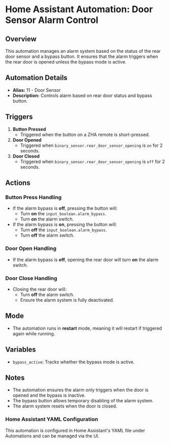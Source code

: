 # Home Assistant Automation: Door Sensor Alarm Control

## Overview
This automation manages an alarm system based on the status of the rear door sensor and a bypass button. It ensures that the alarm triggers when the rear door is opened unless the bypass mode is active.

## Automation Details
- **Alias:** 11 - Door Sensor
- **Description:** Controls alarm based on rear door status and bypass button.

## Triggers
1. **Button Pressed**
   - Triggered when the button on a ZHA remote is short-pressed.
2. **Door Opened**
   - Triggered when `binary_sensor.rear_door_sensor_opening` is `on` for 2 seconds.
3. **Door Closed**
   - Triggered when `binary_sensor.rear_door_sensor_opening` is `off` for 2 seconds.

## Actions
### Button Press Handling
- If the alarm bypass is **off**, pressing the button will:
  - Turn **on** the `input_boolean.alarm_bypass`.
  - Turn **on** the alarm switch.
- If the alarm bypass is **on**, pressing the button will:
  - Turn **off** the `input_boolean.alarm_bypass`.
  - Turn **off** the alarm switch.

### Door Open Handling
- If the alarm bypass is **off**, opening the rear door will turn **on** the alarm switch.

### Door Close Handling
- Closing the rear door will:
  - Turn **off** the alarm switch.
  - Ensure the alarm system is fully deactivated.

## Mode
- The automation runs in **restart** mode, meaning it will restart if triggered again while running.

## Variables
- `bypass_active`: Tracks whether the bypass mode is active.

## Notes
- The automation ensures the alarm only triggers when the door is opened and the bypass is inactive.
- The bypass button allows temporary disabling of the alarm system.
- The alarm system resets when the door is closed.

### Home Assistant YAML Configuration
This automation is configured in Home Assistant's YAML file under Automations and can be managed via the UI.

